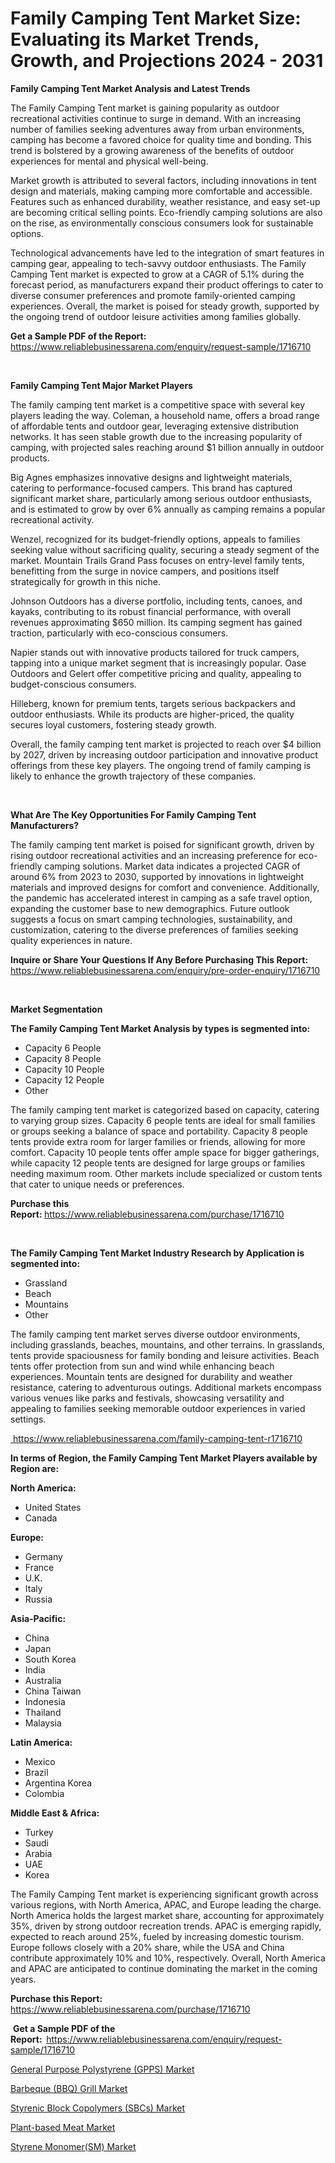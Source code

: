 <p><h1>Family Camping Tent Market Size: Evaluating its Market Trends, Growth, and Projections 2024 - 2031</h1></p><p><strong>Family Camping Tent Market Analysis and Latest Trends</strong></p>
<p><p>The Family Camping Tent market is gaining popularity as outdoor recreational activities continue to surge in demand. With an increasing number of families seeking adventures away from urban environments, camping has become a favored choice for quality time and bonding. This trend is bolstered by a growing awareness of the benefits of outdoor experiences for mental and physical well-being.</p><p>Market growth is attributed to several factors, including innovations in tent design and materials, making camping more comfortable and accessible. Features such as enhanced durability, weather resistance, and easy set-up are becoming critical selling points. Eco-friendly camping solutions are also on the rise, as environmentally conscious consumers look for sustainable options.</p><p>Technological advancements have led to the integration of smart features in camping gear, appealing to tech-savvy outdoor enthusiasts. The Family Camping Tent market is expected to grow at a CAGR of 5.1% during the forecast period, as manufacturers expand their product offerings to cater to diverse consumer preferences and promote family-oriented camping experiences. Overall, the market is poised for steady growth, supported by the ongoing trend of outdoor leisure activities among families globally.</p></p>
<p><strong>Get a Sample PDF of the Report:&nbsp;</strong> <a href="https://www.reliablebusinessarena.com/enquiry/request-sample/1716710?utm_campaign=1292&utm_medium=2&utm_source=Github&utm_content=ia&utm_term=10102024&utm_id=family-camping-tent">https://www.reliablebusinessarena.com/enquiry/request-sample/1716710</a></p>
<p>&nbsp;</p>
<p><strong>Family Camping Tent Major Market Players</strong></p>
<p><p>The family camping tent market is a competitive space with several key players leading the way. Coleman, a household name, offers a broad range of affordable tents and outdoor gear, leveraging extensive distribution networks. It has seen stable growth due to the increasing popularity of camping, with projected sales reaching around $1 billion annually in outdoor products.</p><p>Big Agnes emphasizes innovative designs and lightweight materials, catering to performance-focused campers. This brand has captured significant market share, particularly among serious outdoor enthusiasts, and is estimated to grow by over 6% annually as camping remains a popular recreational activity.</p><p>Wenzel, recognized for its budget-friendly options, appeals to families seeking value without sacrificing quality, securing a steady segment of the market. Mountain Trails Grand Pass focuses on entry-level family tents, benefitting from the surge in novice campers, and positions itself strategically for growth in this niche.</p><p>Johnson Outdoors has a diverse portfolio, including tents, canoes, and kayaks, contributing to its robust financial performance, with overall revenues approximating $650 million. Its camping segment has gained traction, particularly with eco-conscious consumers. </p><p>Napier stands out with innovative products tailored for truck campers, tapping into a unique market segment that is increasingly popular. Oase Outdoors and Gelert offer competitive pricing and quality, appealing to budget-conscious consumers.</p><p>Hilleberg, known for premium tents, targets serious backpackers and outdoor enthusiasts. While its products are higher-priced, the quality secures loyal customers, fostering steady growth.</p><p>Overall, the family camping tent market is projected to reach over $4 billion by 2027, driven by increasing outdoor participation and innovative product offerings from these key players. The ongoing trend of family camping is likely to enhance the growth trajectory of these companies.</p></p>
<p>&nbsp;</p>
<p><strong>What Are The Key Opportunities For Family Camping Tent Manufacturers?</strong></p>
<p><p>The family camping tent market is poised for significant growth, driven by rising outdoor recreational activities and an increasing preference for eco-friendly camping solutions. Market data indicates a projected CAGR of around 6% from 2023 to 2030, supported by innovations in lightweight materials and improved designs for comfort and convenience. Additionally, the pandemic has accelerated interest in camping as a safe travel option, expanding the customer base to new demographics. Future outlook suggests a focus on smart camping technologies, sustainability, and customization, catering to the diverse preferences of families seeking quality experiences in nature.</p></p>
<p><strong>Inquire or Share Your Questions If Any Before Purchasing This Report:</strong> <a href="https://www.reliablebusinessarena.com/enquiry/pre-order-enquiry/1716710?utm_campaign=1292&utm_medium=2&utm_source=Github&utm_content=ia&utm_term=10102024&utm_id=family-camping-tent">https://www.reliablebusinessarena.com/enquiry/pre-order-enquiry/1716710</a></p>
<p>&nbsp;</p>
<p><strong>Market Segmentation</strong></p>
<p><strong>The Family Camping Tent Market Analysis by types is segmented into:</strong></p>
<p><ul><li>Capacity 6 People</li><li>Capacity 8 People</li><li>Capacity 10 People</li><li>Capacity 12 People</li><li>Other</li></ul></p>
<p><p>The family camping tent market is categorized based on capacity, catering to varying group sizes. Capacity 6 people tents are ideal for small families or groups seeking a balance of space and portability. Capacity 8 people tents provide extra room for larger families or friends, allowing for more comfort. Capacity 10 people tents offer ample space for bigger gatherings, while capacity 12 people tents are designed for large groups or families needing maximum room. Other markets include specialized or custom tents that cater to unique needs or preferences.</p></p>
<p><strong>Purchase this Report:&nbsp;</strong><a href="https://www.reliablebusinessarena.com/purchase/1716710?utm_campaign=1292&utm_medium=2&utm_source=Github&utm_content=ia&utm_term=10102024&utm_id=family-camping-tent">https://www.reliablebusinessarena.com/purchase/1716710</a></p>
<p>&nbsp;</p>
<p><strong>The Family Camping Tent Market Industry Research by Application is segmented into:</strong></p>
<p><ul><li>Grassland</li><li>Beach</li><li>Mountains</li><li>Other</li></ul></p>
<p><p>The family camping tent market serves diverse outdoor environments, including grasslands, beaches, mountains, and other terrains. In grasslands, tents provide spaciousness for family bonding and leisure activities. Beach tents offer protection from sun and wind while enhancing beach experiences. Mountain tents are designed for durability and weather resistance, catering to adventurous outings. Additional markets encompass various venues like parks and festivals, showcasing versatility and appealing to families seeking memorable outdoor experiences in varied settings.</p></p>
<p><a href="https://www.reliablebusinessarena.com/family-camping-tent-r1716710?utm_campaign=1292&utm_medium=2&utm_source=Github&utm_content=ia&utm_term=10102024&utm_id=family-camping-tent">&nbsp;https://www.reliablebusinessarena.com/family-camping-tent-r1716710</a></p>
<p><strong>In terms of Region, the Family Camping Tent Market Players available by Region are:</strong></p>
<p>
    <p> <strong> North America: </strong>
        <ul>
            <li>United States</li>
            <li>Canada</li>
        </ul>
        </p> 
    <p> <strong> Europe: </strong>
        <ul>
            <li>Germany</li>
            <li>France</li>
            <li>U.K.</li>
            <li>Italy</li>
            <li>Russia</li>
        </ul>
        </p> 
    <p> <strong> Asia-Pacific: </strong>
        <ul>
            <li>China</li>
            <li>Japan</li>
            <li>South Korea</li>
            <li>India</li>
            <li>Australia</li>
            <li>China Taiwan</li>
            <li>Indonesia</li>
            <li>Thailand</li>
            <li>Malaysia</li>
        </ul>
        </p> 
    <p> <strong> Latin America: </strong>
        <ul>
            <li>Mexico</li>
            <li>Brazil</li>
            <li>Argentina Korea</li>
            <li>Colombia</li>
        </ul>
        </p> 
    <p> <strong> Middle East & Africa: </strong>
        <ul>
            <li>Turkey</li>
            <li>Saudi</li>
            <li>Arabia</li>
            <li>UAE</li>
            <li>Korea</li>
        </ul>
    </p>
    </p>
<p><p>The Family Camping Tent market is experiencing significant growth across various regions, with North America, APAC, and Europe leading the charge. North America holds the largest market share, accounting for approximately 35%, driven by strong outdoor recreation trends. APAC is emerging rapidly, expected to reach around 25%, fueled by increasing domestic tourism. Europe follows closely with a 20% share, while the USA and China contribute approximately 10% and 10%, respectively. Overall, North America and APAC are anticipated to continue dominating the market in the coming years.</p></p>
<p><strong>Purchase this Report: </strong><a href="https://www.reliablebusinessarena.com/purchase/1716710?utm_campaign=1292&utm_medium=2&utm_source=Github&utm_content=ia&utm_term=10102024&utm_id=family-camping-tent">https://www.reliablebusinessarena.com/purchase/1716710</a></p>
<p>&nbsp;<strong>Get a Sample PDF of the Report:&nbsp;&nbsp;</strong><a href="https://www.reliablebusinessarena.com/enquiry/request-sample/1716710?utm_campaign=1292&utm_medium=2&utm_source=Github&utm_content=ia&utm_term=10102024&utm_id=family-camping-tent">https://www.reliablebusinessarena.com/enquiry/request-sample/1716710</a></p>
<p><strong></strong></p>
<p><p><a href="https://www.linkedin.com/pulse/unveiling-market-trends-global-general-purpose-polystyrene-gpps-82nif?utm_campaign=1292&utm_medium=2&utm_source=Github&utm_content=ia&utm_term=10102024&utm_id=family-camping-tent">General Purpose Polystyrene (GPPS) Market</a></p><p><a href="https://github.com/provorikovar/Market-Research-Report-List-6/blob/main/barbeque-bbq-grill-market.md?utm_campaign=1292&utm_medium=2&utm_source=Github&utm_content=ia&utm_term=10102024&utm_id=family-camping-tent">Barbeque (BBQ) Grill Market</a></p><p><a href="https://www.linkedin.com/pulse/styrenic-block-copolymers-sbcs-market-size-share-trends-ssgbf?utm_campaign=1292&utm_medium=2&utm_source=Github&utm_content=ia&utm_term=10102024&utm_id=family-camping-tent">Styrenic Block Copolymers (SBCs) Market</a></p><p><a href="https://issuu.com/reportprime-2/docs/plant-based-meat-market-size-2030.p_b8b74833ccde63?utm_campaign=1292&utm_medium=2&utm_source=Github&utm_content=ia&utm_term=10102024&utm_id=family-camping-tent">Plant-based Meat Market</a></p><p><a href="https://www.linkedin.com/pulse/styrene-monomersm-market-size-growing-cagr-7-report-covers-analysis-f7kae?utm_campaign=1292&utm_medium=2&utm_source=Github&utm_content=ia&utm_term=10102024&utm_id=family-camping-tent">Styrene Monomer(SM) Market</a></p></p>
